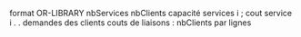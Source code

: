 format OR-LIBRARY
nbServices nbClients
capacité services i ; cout service i
.
.
demandes des clients
couts de liaisons : nbClients par lignes
